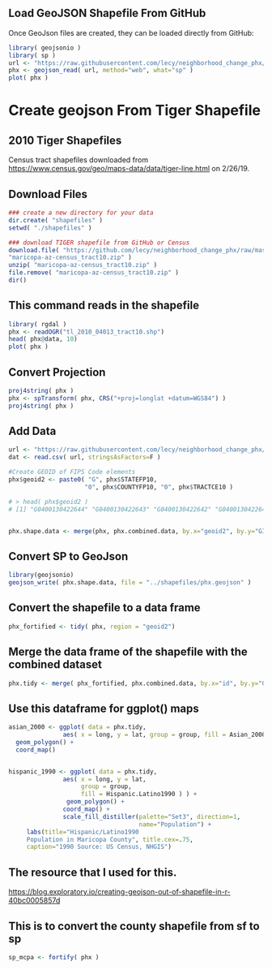 
## Load GeoJSON Shapefile From GitHub

Once GeoJson files are created, they can be loaded directly from GitHub:

```r
library( geojsonio )
library( sp )
url <- "https://raw.githubusercontent.com/lecy/neighborhood_change_phx/master/shapefiles/phx.2010.tracts.geojson"
phx <- geojson_read( url, method="web", what="sp" )
plot( phx )
```

# Create geojson From Tiger Shapefile


## 2010 Tiger Shapefiles

Census tract shapefiles downloaded from https://www.census.gov/geo/maps-data/data/tiger-line.html on 2/26/19.


## Download Files

```r
### create a new directory for your data
dir.create( "shapefiles" )
setwd( "./shapefiles" )

### download TIGER shapefile from GitHub or Census
download.file( "https://github.com/lecy/neighborhood_change_phx/raw/master/shapefiles/tl_2010_04013_tract10.zip", 
"maricopa-az-census_tract10.zip" )
unzip( "maricopa-az-census_tract10.zip" )
file.remove( "maricopa-az-census_tract10.zip" )
dir()
```

## This command reads in the shapefile

```r
library( rgdal )
phx <- readOGR("tl_2010_04013_tract10.shp")
head( phx@data, 10)
plot( phx )
```


## Convert Projection

```r
proj4string( phx )
phx <- spTransform( phx, CRS("+proj=longlat +datum=WGS84") )
proj4string( phx )
```


## Add Data

```r
url <- "https://raw.githubusercontent.com/lecy/neighborhood_change_phx/master/data/phx.combined.data"
dat <- read.csv( url, stringsAsFactors=F )

#Create GEOID of FIPS Code elements
phx$geoid2 <- paste0( "G", phx$STATEFP10, 
                     "0", phx$COUNTYFP10, "0", phx$TRACTCE10 )

# > head( phx$geoid2 )
# [1] "G0400130422644" "G0400130422643" "G0400130422642" "G0400130422641"


phx.shape.data <- merge(phx, phx.combined.data, by.x="geoid2", by.y="GISJOIN", all.x=T)


```


## Convert SP to GeoJson

```r
library(geojsonio)
geojson_write( phx.shape.data, file = "../shapefiles/phx.geojson" )
```

## Convert the shapefile to a data frame
```r
phx_fortified <- tidy( phx, region = "geoid2")
```

## Merge the data frame of the shapefile with the combined dataset
```r
phx.tidy <- merge( phx_fortified, phx.combined.data, by.x="id", by.y="GISJOIN", all.x=T)
```
## Use this dataframe for ggplot() maps

```r
asian_2000 <- ggplot( data = phx.tidy, 
               aes( x = long, y = lat, group = group, fill = Asian_2000 ) ) + 
  geom_polygon() +
  coord_map()


hispanic_1990 <- ggplot( data = phx.tidy, 
               aes( x = long, y = lat, 
                    group = group, 
                    fill = Hispanic.Latino1990 ) ) + 
                geom_polygon() +
               coord_map() +
               scale_fill_distiller(palette="Set3", direction=1,
                                    name="Population") +
     labs(title="Hispanic/Latino1990 
     Population in Maricopa County", title.cex=.75, 
     caption="1990 Source: US Census, NHGIS")
  ```

## The resource that I used for this.

https://blog.exploratory.io/creating-geojson-out-of-shapefile-in-r-40bc0005857d


## This is to convert the county shapefile from sf to sp

```r
sp_mcpa <- fortify( phx )
```

